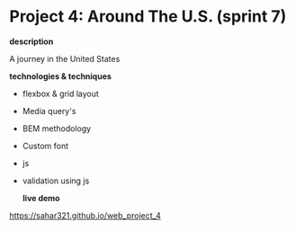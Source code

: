 # Project 4: Around The U.S. (sprint 7)

**description**

A journey in the United States

**technologies & techniques**

- flexbox & grid layout
- Media query's
- BEM methodology
- Custom font
- js
- validation using js

  **live demo**

https://sahar321.github.io/web_project_4
